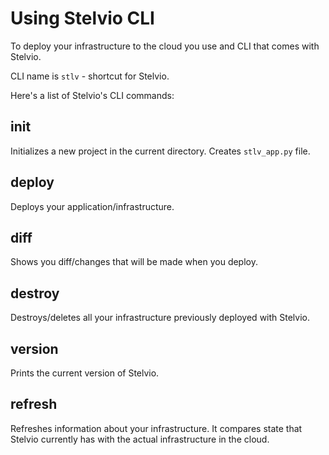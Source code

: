 # Using Stelvio CLI

To deploy your infrastructure to the cloud you use and CLI that comes with Stelvio.

CLI name is `stlv` - shortcut for Stelvio.

Here's a list of Stelvio's CLI commands:

## init

Initializes a new project in the current directory. Creates `stlv_app.py` file.

 
## deploy

Deploys your application/infrastructure. 

## diff

Shows you diff/changes that will be made when you deploy.

## destroy

Destroys/deletes all your infrastructure previously deployed with Stelvio.

## version

Prints the current version of Stelvio.


## refresh

Refreshes information about your infrastructure. It compares state that Stelvio
currently has with the actual infrastructure in the cloud. 